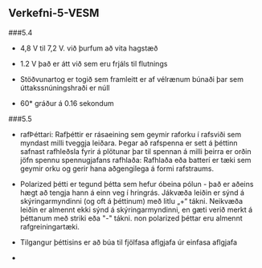 ## Verkefni-5-VESM

###5.4
* 4,8 V til 7,2 V. við þurfum að vita hagstæð

* 1.2 V það er átt við sem eru frjáls til flutnings

* Stöðvunartog er togið sem framleitt er af vélrænum búnaði þar sem úttakssnúningshraði er núll

* 60* gráður á 0.16 sekondum

###5.5
* rafÞéttari: Rafþéttir er rásaeining sem geymir raforku í rafsviði sem myndast milli tveggja leiðara. Þegar að rafspenna er sett á þéttinn safnast rafhleðsla fyrir á plötunar þar til spennan á milli þeirra er orðin jöfn spennu spennugjafans
  rafhlaða: Rafhlaða eða batterí er tæki sem geymir orku og gerir hana aðgengilega á formi rafstraums.
  
* Polarized þétti er tegund þétta sem hefur óbeina pólun - það er aðeins hægt að tengja hann á einn veg í hringrás. Jákvæða leiðin er sýnd á   skýringarmyndinni (og oft á þéttinum) með litlu „+“ tákni. Neikvæða leiðin er almennt ekki sýnd á skýringarmyndinni, en gæti verið merkt á þéttanum með striki eða "-" tákni. non polarized þéttar eru almennt rafgreiningartæki.


* Tilgangur þéttisins er að búa til fjölfasa aflgjafa úr einfasa aflgjafa
* 

